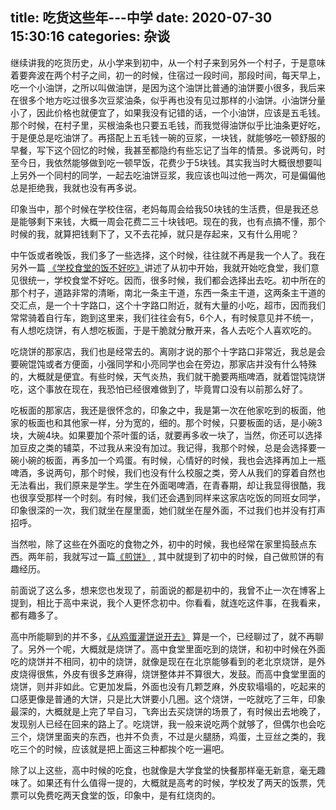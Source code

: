 title: 吃货这些年---中学
date: 2020-07-30 15:30:16
categories: 杂谈
---



继续讲我的吃货历史，从小学来到初中，从一个村子来到另外一个村子，于是意味着要奔波在两个村子之间，初一的时候，住宿过一段时间，那段时间，每天早上，吃一个小油饼，之所以叫做油饼，是因为这个油饼比普通的油饼要小很多，我后来在很多个地方吃过很多次豆浆油条，似乎再也没有见过那样的小油饼。小油饼分量小了，因此价格也就便宜了，如果我没有记错的话，一个小油饼，应该是五毛钱。那个时候，在村子里，买根油条也只要五毛钱，而我觉得油饼似乎比油条更好吃，于是便总是吃油饼了。再搭配上五毛钱一碗的豆浆，一块钱，就能够吃一顿舒服的早餐，写下这个回忆的时候，我甚至都隐约有些忘记了当年的情景。多说两句，时至今日，我依然能够做到吃一顿早饭，花费少于5块钱。其实我当时大概很想要叫上另外一个同村的同学，一起去吃油饼豆浆，我应该也叫过他一两次，可是偏偏他总是拒绝我，我就也没有再多说。

印象当中，那个时候在学校住宿，老妈每周会给我50块钱的生活费，但是我还总是能够剩下来钱，大概一周会花费二三十块钱吧。现在的我，也有点搞不懂，那个时候的我，就算把钱剩下了，又不去花掉，就只是存起来，又有什么用呢？

中午饭或者晚饭，我们多了一些选择，这个时候，往往就不再是我一个人了。我在另外一篇
[《学校食堂的饭不好吃》](https://www.jianshu.com/p/eafba7557842)讲述了从初中开始，我就开始吃食堂，我们意见很统一，学校食堂不好吃。因而，很多时候，我们都会选择出去吃。初中所在的那个村子，道路非常的清晰，南北一条主干道，东西一条主干道，这两条主干道的交汇点，是一个十字路口，这个十字路口附近，就有大量的小吃，超市，因而我们常常骑着自行车，跑到这里来，我们往往会有5，6个人，有时候意见并不统一，有人想吃烧饼，有人想吃板面，于是干脆就分散开来，各人去吃个人喜欢吃的。

吃烧饼的那家店，我们也是经常去的。离刚才说的那个十字路口非常近，我总是会要碗馄饨或者方便面，小强同学和小亮同学也会在旁边，那家店并没有什么特殊的，大概就是便宜。有些时候，天气炎热，我们就干脆要两瓶啤酒，就着馄饨烧饼吃，这个事放在现在，我恐怕已经很难做到了，毕竟胃口没有以前那么好了。

吃板面的那家店，我还是很怀念的，印象之中，我是第一次在他家吃到的板面，他家的板面也和其他家一样，分为宽的，细的。那个时候，只要板面的话，是小碗3块，大碗4块。如果要加个茶叶蛋的话，就要再多收一块了，当然，你还可以选择加豆皮之类的辅菜，不过我从来没有加过。我记得，我那个时候，总是会选择要一碗小碗的板面，再多加一个鸡蛋。有时候，心情好的时候，我也会选择再加上一瓶啤酒，多说两句，那个时候，我们也没有什么校服之类，旁人从我们的穿着自然也无法看出，我们原来是学生。学生在外面喝啤酒，在青春期，却让我显得很酷，我也很享受那样一个时刻。有时候，我们还会遇到同样来这家店吃饭的同班女同学，印象很深的一次，我们就坐在屋里面，她们就坐在屋外面，不过我们也并没有打声招呼。



当然啦，除了这些在外面吃的食物之外，初中的时候，我也经常在家里捣鼓点东西。两年前，我就写过一篇[《煎饼》](https://www.jianshu.com/p/9be63043446c) , 其中就提到了初中的时候，自己做煎饼的有趣经历。

前面说了这么多，想来您也发现了，前面说的都是初中的，我曾不止一次在博客上提到，相比于高中来说，我个人更怀念初中。你看看，就连吃这件事，在我看来，都有趣多了。

高中所能聊到的并不多，[《从鸡蛋灌饼说开去》](https://www.jianshu.com/p/8d3c7f519830) 算是一个，已经聊过了，就不再聊了。另外一个呢，大概就是烧饼了。高中食堂里面吃到的烧饼，和初中时候在外面吃的烧饼并不相同，初中的烧饼，就像是现在在北京能够看到的老北京烧饼，是外皮烧得很焦，外皮有很多芝麻得，烧饼整体并不算很大，发鼓。而高中食堂里面的烧饼，则并非如此。它更加发扁，外面也没有几颗芝麻，外皮软塌塌的，吃起来的口感更像是普通的大饼，只是比大饼要小几圈。这个烧饼，一吃就吃了三年，印象最深的，大概就是上完了早自习，飞奔出去买烧饼的场景了，有时候出去地晚了，发现别人已经在回来的路上了。吃烧饼，我一般来说吃两个就够了，但偶尔也会吃三个，烧饼里面夹的东西，也并不负责，不过是火腿肠，鸡蛋，土豆丝之类的，我吃三个的时候，应该就是把上面这三种都挨个吃一遍吧。

除了以上这些，高中时候的吃食，也就像是大学食堂的快餐那样毫无新意，毫无趣味了。如果还有什么值得一提的，大概就是高考的时候，学校发了两天的饭票，凭票可以免费吃两天食堂的饭，印象中，是有红烧肉的。



